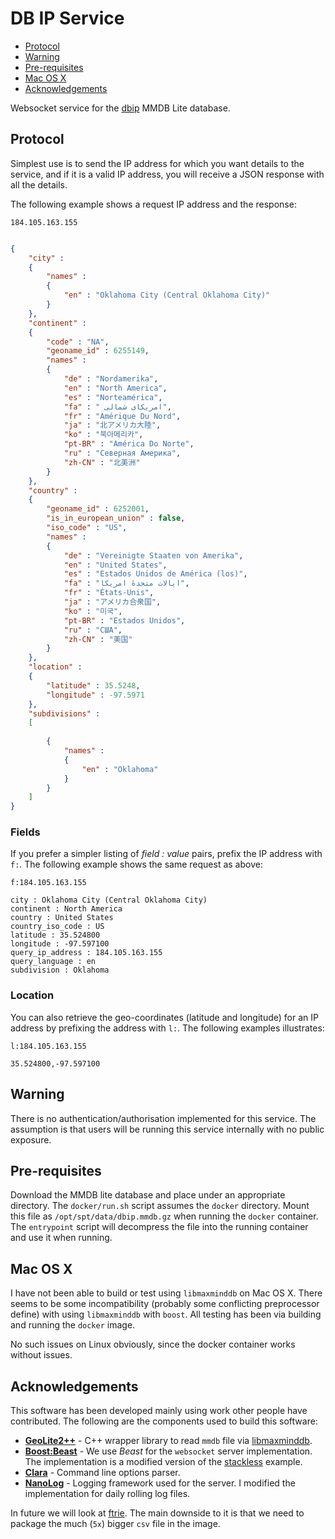 # DB IP Service

* [Protocol](#protocol)
* [Warning](#warning)
* [Pre-requisites](#pre-requisites)
* [Mac OS X](#mac-os-x)
* [Acknowledgements](#acknowledgements)

Websocket service for the [dbip](https://www.db-ip.com/db/download/ip-to-city-lite)
MMDB Lite database.

## Protocol
Simplest use is to send the IP address for which you want details to the service,
and if it is a valid IP address, you will receive a JSON response with all the
details.

The following example shows a request IP address and the response:
```shell script
184.105.163.155
```

```json

{
    "city" : 
    {
        "names" : 
        {
            "en" : "Oklahoma City (Central Oklahoma City)"
        }
    },
    "continent" : 
    {
        "code" : "NA",
        "geoname_id" : 6255149,
        "names" : 
        {
            "de" : "Nordamerika",
            "en" : "North America",
            "es" : "Norteamérica",
            "fa" : " امریکای شمالی",
            "fr" : "Amérique Du Nord",
            "ja" : "北アメリカ大陸",
            "ko" : "북아메리카",
            "pt-BR" : "América Do Norte",
            "ru" : "Северная Америка",
            "zh-CN" : "北美洲"
        }
    },
    "country" : 
    {
        "geoname_id" : 6252001,
        "is_in_european_union" : false,
        "iso_code" : "US",
        "names" : 
        {
            "de" : "Vereinigte Staaten von Amerika",
            "en" : "United States",
            "es" : "Estados Unidos de América (los)",
            "fa" : "ایالات متحدهٔ امریکا",
            "fr" : "États-Unis",
            "ja" : "アメリカ合衆国",
            "ko" : "미국",
            "pt-BR" : "Estados Unidos",
            "ru" : "США",
            "zh-CN" : "美国"
        }
    },
    "location" : 
    {
        "latitude" : 35.5248,
        "longitude" : -97.5971
    },
    "subdivisions" : 
    [
        
        {
            "names" : 
            {
                "en" : "Oklahoma"
            }
        }
    ]
}
```

### Fields
If you prefer a simpler listing of *field : value* pairs, prefix the IP address
with `f:`.  The following example shows the same request as above:

```shell script
f:184.105.163.155

city : Oklahoma City (Central Oklahoma City)
continent : North America
country : United States
country_iso_code : US
latitude : 35.524800
longitude : -97.597100
query_ip_address : 184.105.163.155
query_language : en
subdivision : Oklahoma
```

### Location
You can also retrieve the geo-coordinates (latitude and longitude) for an IP
address by prefixing the address with `l:`.  The following examples illustrates:

```shell script
l:184.105.163.155

35.524800,-97.597100
```

## Warning
There is no authentication/authorisation implemented for this service.  The
assumption is that users will be running this service internally with no public
exposure.

## Pre-requisites
Download the MMDB lite database and place under an appropriate directory.  The
`docker/run.sh` script assumes the `docker` directory.  Mount this file as
`/opt/spt/data/dbip.mmdb.gz` when running the `docker` container.  The
`entrypoint` script will decompress the file into the running container and
use it when running.

## Mac OS X
I have not been able to build or test using `libmaxminddb` on Mac OS X.  There seems
to be some incompatibility (probably some conflicting preprocessor define) with
using `libmaxminddb` with `boost`.  All testing has been via building and running
the `docker` image.

No such issues on Linux obviously, since the docker container works without issues.

## Acknowledgements
This software has been developed mainly using work other people have contributed.
The following are the components used to build this software:
* **[GeoLite2++](https://www.ccoderun.ca/GeoLite2++/api/usage.html)** - C++
wrapper library to read `mmdb` file via [libmaxminddb](https://github.com/maxmind/libmaxminddb).
* **[Boost:Beast](https://github.com/boostorg/beast)** - We use *Beast* for the
`websocket` server implementation.  The implementation is a modified version of the
[stackless](https://github.com/boostorg/beast/tree/develop/example/websocket/server/stackless)
example.
* **[Clara](https://github.com/catchorg/Clara)** - Command line options parser.
* **[NanoLog](https://github.com/Iyengar111/NanoLog)** - Logging framework used
for the server.  I modified the implementation for daily rolling log files.

In future we will look at [ftrie](https://github.com/trisulnsm/ftrie).  The
main downside to it is that we need to package the much (`5x`) bigger `csv` file in
the image.
